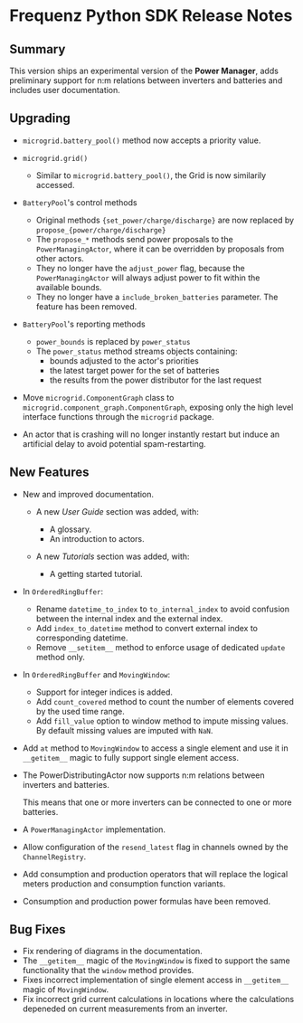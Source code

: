 # Frequenz Python SDK Release Notes

## Summary

This version ships an experimental version of the **Power Manager**, adds preliminary support for n:m relations between inverters and batteries and includes user documentation.

## Upgrading

- `microgrid.battery_pool()` method now accepts a priority value.

- `microgrid.grid()`

  * Similar to `microgrid.battery_pool()`, the Grid is now similarily accessed.

- `BatteryPool`'s control methods

  * Original methods `{set_power/charge/discharge}` are now replaced by `propose_{power/charge/discharge}`
  * The `propose_*` methods send power proposals to the `PowerManagingActor`, where it can be overridden by proposals from other actors.
  * They no longer have the `adjust_power` flag, because the `PowerManagingActor` will always adjust power to fit within the available bounds.
  * They no longer have a `include_broken_batteries` parameter.  The feature has been removed.

- `BatteryPool`'s reporting methods

  * `power_bounds` is replaced by `power_status`
  * The `power_status` method streams objects containing:
    + bounds adjusted to the actor's priorities
    + the latest target power for the set of batteries
    + the results from the power distributor for the last request

- Move `microgrid.ComponentGraph` class to `microgrid.component_graph.ComponentGraph`, exposing only the high level interface functions through the `microgrid` package.

- An actor that is crashing will no longer instantly restart but induce an artificial delay to avoid potential spam-restarting.

## New Features

- New and improved documentation.

  * A new *User Guide* section was added, with:

    + A glossary.
    + An introduction to actors.

  * A new *Tutorials* section was added, with:

    + A getting started tutorial.

- In `OrderedRingBuffer`:
  - Rename `datetime_to_index` to `to_internal_index` to avoid confusion between the internal index and the external index.
  - Add `index_to_datetime` method to convert external index to corresponding datetime.
  - Remove `__setitem__` method to enforce usage of dedicated `update` method only.
- In `OrderedRingBuffer` and `MovingWindow`:
  - Support for integer indices is added.
  - Add `count_covered` method to count the number of elements covered by the used time range.
  - Add `fill_value` option to window method to impute missing values. By default missing values are imputed with `NaN`.
- Add `at` method to `MovingWindow` to access a single element and use it in `__getitem__` magic to fully support single element access.

- The PowerDistributingActor now supports n:m relations between inverters and batteries.

  This means that one or more inverters can be connected to one or more batteries.

- A `PowerManagingActor` implementation.

- Allow configuration of the `resend_latest` flag in channels owned by the `ChannelRegistry`.

- Add consumption and production operators that will replace the logical meters production and consumption function variants.

- Consumption and production power formulas have been removed.

## Bug Fixes

- Fix rendering of diagrams in the documentation.
- The `__getitem__` magic of the `MovingWindow` is fixed to support the same functionality that the `window` method provides.
- Fixes incorrect implementation of single element access in `__getitem__` magic of `MovingWindow`.
- Fix incorrect grid current calculations in locations where the calculations depeneded on current measurements from an inverter.

